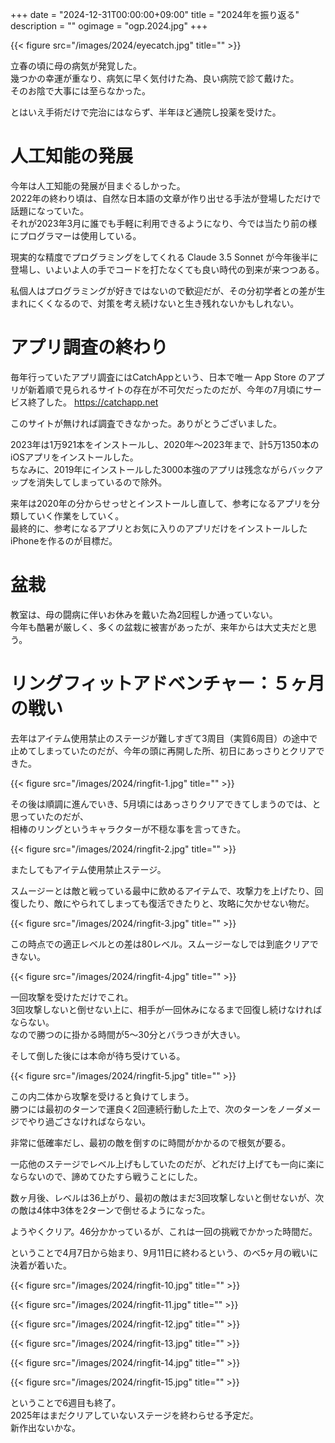 +++
date = "2024-12-31T00:00:00+09:00"
title = "2024年を振り返る"
description = ""
ogimage = "ogp.2024.jpg"
+++

{{< figure src="/images/2024/eyecatch.jpg" title="" >}}

立春の頃に母の病気が発覚した。  
幾つかの幸運が重なり、病気に早く気付けた為、良い病院で診て戴けた。  
そのお陰で大事には至らなかった。

とはいえ手術だけで完治にはならず、半年ほど通院し投薬を受けた。

# 人工知能の発展
今年は人工知能の発展が目まぐるしかった。  
2022年の終わり頃は、自然な日本語の文章が作り出せる手法が登場しただけで話題になっていた。  
それが2023年3月に誰でも手軽に利用できるようになり、今では当たり前の様にプログラマーは使用している。

現実的な精度でプログラミングをしてくれる Claude 3.5 Sonnet が今年後半に登場し、いよいよ人の手でコードを打たなくても良い時代の到来が来つつある。

私個人はプログラミングが好きではないので歓迎だが、その分初学者との差が生まれにくくなるので、対策を考え続けないと生き残れないかもしれない。

# アプリ調査の終わり
毎年行っていたアプリ調査にはCatchAppという、日本で唯一 App Store のアプリが新着順で見られるサイトの存在が不可欠だったのだが、今年の7月頃にサービス終了した。
https://catchapp.net

このサイトが無ければ調査できなかった。ありがとうございました。

2023年は1万921本をインストールし、2020年〜2023年まで、計5万1350本のiOSアプリをインストールした。  
ちなみに、2019年にインストールした3000本強のアプリは残念ながらバックアップを消失してしまっているので除外。

来年は2020年の分からせっせとインストールし直して、参考になるアプリを分類していく作業をしていく。  
最終的に、参考になるアプリとお気に入りのアプリだけをインストールしたiPhoneを作るのが目標だ。

# 盆栽
教室は、母の闘病に伴いお休みを戴いた為2回程しか通っていない。  
今年も酷暑が厳しく、多くの盆栽に被害があったが、来年からは大丈夫だと思う。

# リングフィットアドベンチャー：５ヶ月の戦い
去年はアイテム使用禁止のステージが難しすぎて3周目（実質6周目）の途中で止めてしまっていたのだが、今年の頭に再開した所、初日にあっさりとクリアできた。

{{< figure src="/images/2024/ringfit-1.jpg" title="" >}}

その後は順調に進んでいき、5月頃にはあっさりクリアできてしまうのでは、と思っていたのだが、  
相棒のリングというキャラクターが不穏な事を言ってきた。

{{< figure src="/images/2024/ringfit-2.jpg" title="" >}}

またしてもアイテム使用禁止ステージ。

スムージーとは敵と戦っている最中に飲めるアイテムで、攻撃力を上げたり、回復したり、敵にやられてしまっても復活できたりと、攻略に欠かせない物だ。  

{{< figure src="/images/2024/ringfit-3.jpg" title="" >}}

この時点での適正レベルとの差は80レベル。スムージーなしでは到底クリアできない。

{{< figure src="/images/2024/ringfit-4.jpg" title="" >}}

一回攻撃を受けただけでこれ。  
3回攻撃しないと倒せない上に、相手が一回休みになるまで回復し続けなければならない。  
なので勝つのに掛かる時間が5〜30分とバラつきが大きい。

そして倒した後には本命が待ち受けている。

{{< figure src="/images/2024/ringfit-5.jpg" title="" >}}

この内二体から攻撃を受けると負けてしまう。  
勝つには最初のターンで運良く2回連続行動した上で、次のターンをノーダメージでやり過ごさなければならない。

非常に低確率だし、最初の敵を倒すのに時間がかかるので根気が要る。

<!--{{< figure src="/images/2024/ringfit-6.jpg" title="" >}}-->

一応他のステージでレベル上げもしていたのだが、どれだけ上げても一向に楽にならないので、諦めてひたすら戦うことにした。

数ヶ月後、レベルは36上がり、最初の敵はまだ3回攻撃しないと倒せないが、次の敵は4体中3体を2ターンで倒せるようになった。

<!--{{< figure src="/images/2024/ringfit-7.jpg" title="" >}}-->

<!--{{< figure src="/images/2024/ringfit-8.jpg" title="" >}}-->

<!--{{< figure src="/images/2024/ringfit-9.jpg" title="" >}}-->

ようやくクリア。46分かかっているが、これは一回の挑戦でかかった時間だ。

ということで4月7日から始まり、9月11日に終わるという、のべ5ヶ月の戦いに決着が着いた。

{{< figure src="/images/2024/ringfit-10.jpg" title="" >}}

{{< figure src="/images/2024/ringfit-11.jpg" title="" >}}

{{< figure src="/images/2024/ringfit-12.jpg" title="" >}}

{{< figure src="/images/2024/ringfit-13.jpg" title="" >}}

{{< figure src="/images/2024/ringfit-14.jpg" title="" >}}

{{< figure src="/images/2024/ringfit-15.jpg" title="" >}}

ということで6週目も終了。  
2025年はまだクリアしていないステージを終わらせる予定だ。  
新作出ないかな。